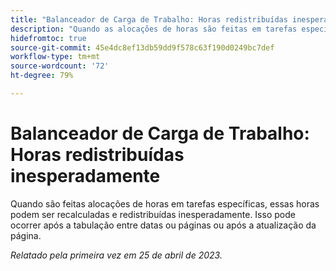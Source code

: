 ```yaml
---
title: "Balanceador de Carga de Trabalho: Horas redistribuídas inesperadamente"
description: "Quando as alocações de horas são feitas em tarefas específicas, essas horas podem recalcular e redistribuir inesperadamente. Isso pode ocorrer após a tabulação entre datas ou páginas ou após a atualização da página."
hidefromtoc: true
source-git-commit: 45e4dc8ef13db59dd9f578c63f190d0249bc7def
workflow-type: tm+mt
source-wordcount: '72'
ht-degree: 79%

---
```



# Balanceador de Carga de Trabalho: Horas redistribuídas inesperadamente

Quando são feitas alocações de horas em tarefas específicas, essas horas podem ser recalculadas e redistribuídas inesperadamente. Isso pode ocorrer após a tabulação entre datas ou páginas ou após a atualização da página.

_Relatado pela primeira vez em 25 de abril de 2023._

